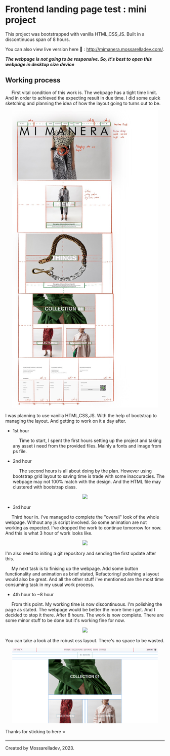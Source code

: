 
# Frontend landing page test : mini project

This project was bootstrapped with vanilla HTML,CSS,JS. Built in a discontinuous span of  8 hours.

You can also view live version here 🤙 : http://mimanera.mossarelladev.com/.


***The webpage is not going to be responsive. So, it's best to open this webpage in desktop size device***

## Working process


   
&nbsp;&nbsp;&nbsp;&nbsp;&nbsp;First vital condition of this work is. The webpage has a tight time limit. And in order to achieved the expecting result in due time. I did some quick sketching and planning the idea of how the layout going to turns out to be. 

    



<p align="center">
  <img width="460" height="auto" src="/Screenshot/Sketch.jpg">
</p>


I was planning to use vanilla HTML,CSS,JS. With the help of bootstrap to managing the layout. And getting to work on it a day after.

          
            




- 1st hour

  &nbsp;&nbsp;&nbsp;&nbsp;&nbsp;Time to start, I spent the first hours setting up the project and taking any asset i need from the provided files. Mainly a fonts and image from ps file.

- 2nd hour

  &nbsp;&nbsp;&nbsp;&nbsp;&nbsp;The second hours is all about doing by the plan. However using bootstrap grid layout to saving time is trade with some inaccuracies. The webpage may not 100% match with the design. And the HTML file may clustered with bootstrap class.

<p align="center">
  <img width="460" height="auto" src="/Screenshot/2HRS.png">
</p>

- 3rd hour

 &nbsp;&nbsp;&nbsp;&nbsp;&nbsp;Third hour in. I've managed to complete the "overall" look of the whole webpage. Without any js script involved. So some animation are not working as expected. I've dropped the work to continue tomorrow for now. And this is what 3 hour of work looks like. 
 

<p align="center">
  <img width="460" height="auto" src="/Screenshot/3HRS.png">
</p>

I'm also need to initing a git repository and sending the first update after this.


 &nbsp;&nbsp;&nbsp;&nbsp;&nbsp;My next task is to finising up the webpage. Add some button functionality and animation as brief stated, Refactoring/ polishing a layout would also be great. And all the other stuff i've mentioned are the most time consuming task in my usual work process. 

 - 4th hour to ~8 hour

 &nbsp;&nbsp;&nbsp;&nbsp;&nbsp;From this point. My working time is now discontinuous. I'm polishing the page as stated. The webpage would be better the more time i get. And I decided to stop it there. After 8 hours. The work is now complete. There are some minor stuff to be done but it's working fine for now.

<p align="center">
  <img width="460" height="auto" src="/Screenshot/Finished.png">
</p>

You can take a look at the robust css layout. There's no space to be wasted.

<p align="center">
  <img width="460" height="auto" src="/Screenshot/CSSInspect.png">
</p>

 Thanks for sticking to here ⭐



***
Created by Mossarelladev, 2023.


